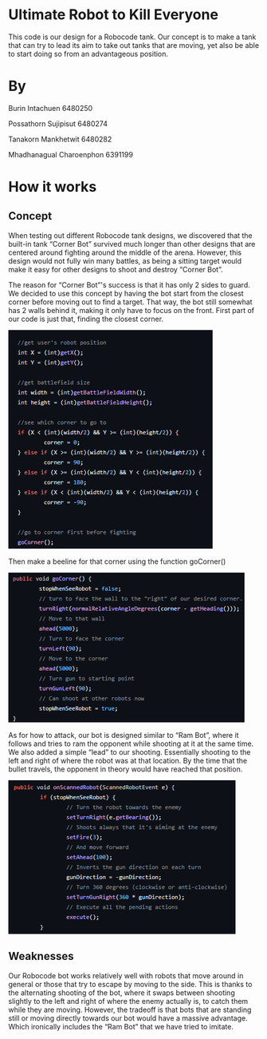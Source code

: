 # Ultimate Robot to Kill Everyone
This code is our design for a Robocode tank. Our concept is to make a tank that can try to lead its aim to take out tanks that are moving, yet also be able to start doing so from an advantageous position.

# By
Burin Intachuen 6480250

Possathorn Sujipisut 6480274

Tanakorn Mankhetwit 6480282

Mhadhanagual Charoenphon 6391199


# How it works
## Concept
When testing out different Robocode tank designs, we discovered that the built-in tank “Corner Bot” survived much longer than other designs that are centered around fighting around the middle of the arena. However, this design would not fully win many battles, as being a sitting target would make it easy for other designs to shoot and destroy “Corner Bot”.

The reason for “Corner Bot”'s success is that it has only 2 sides to guard. We decided to use this concept by having the bot start from the closest corner before moving out to find a target. That way, the bot still somewhat has 2 walls behind it, making it only have to focus on the front. First part of our code is just that, finding the closest corner.

![Alt text](images/tank1.png)

Then make a beeline for that corner using the function goCorner()

![Alt text](images/tank3.png)

As for how to attack, our bot is designed similar to “Ram Bot”, where it follows and tries to ram the opponent while shooting at it at the same time. We also added a simple “lead” to our shooting. Essentially shooting to the left and right of where the robot was at that location. By the time that the bullet travels, the opponent in theory would have reached that position.

![Alt text](images/tank2.png)

## Weaknesses
Our Robocode bot works relatively well with robots that move around in general or those that try to escape by moving to the side. This is thanks to the alternating shooting of the bot, where it swaps between shooting slightly to the left and right of where the enemy actually is, to catch them while they are moving. However, the tradeoff is that bots that are standing still or moving directly towards our bot would have a massive advantage. Which ironically includes the “Ram Bot” that we have tried to imitate.

